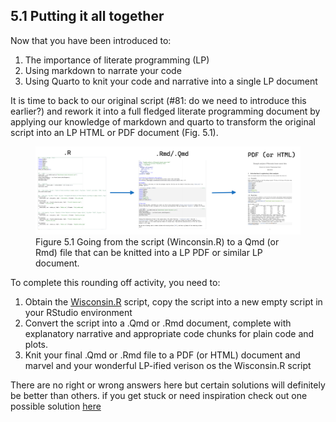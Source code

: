 ## 5.1 Putting it all together

Now that you have been introduced to:

1. The importance of literate programming (LP)
2. Using markdown to narrate your code
3. Using Quarto to knit your code and narrative into a single LP document


It is time to back to our original script (#81: do we need to introduce this earlier?) and rework it into a full fledged literate programming document by applying our knowledge of markdown and quarto
to transform the original script into an LP HTML or PDF document (Fig. 5.1).

<figure>
<img src="../../assets/images/RtoQmdtoPDF.png" width="500"  alt="Image comparing LaTex vs. Markdown sytnax"/>
<figcaption> Figure 5.1 Going from the script (Winconsin.R) to a Qmd (or Rmd) file that can be knitted into a LP PDF or similar LP document. </figcaption>
</figure>


To complete this rounding off activity, you need to:
1. Obtain the [Wisconsin.R](https://github.com/clement-lee/coderep/blob/master/wisconsin.R) script, copy the script into a new empty script in your RStudio environment
2. Convert the script into a .Qmd or .Rmd document, complete with explanatory narrative and appropriate code chunks for plain code and plots.
3. Knit your final .Qmd or .Rmd file to a PDF (or HTML) document and marvel and your wonderful LP-ified verison os the Wisconsin.R script

There are no right or wrong answers here but certain solutions will definitely be better than others. if you get stuck or need inspiration check out one possible solution [here](https://github.com/clement-lee/coderep/blob/master/wisconsin.Rmd)
